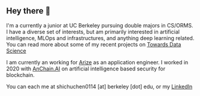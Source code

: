 ## Hey there 👋

I'm a currently a junior at UC Berkeley pursuing double majors in CS/ORMS. I have a diverse set of interests, but am primarily interested in artificial intelligence, MLOps and infrastructures, and anything deep learning related. You can read more about some of my recent projects on [Towards Data Science](https://medium.com/@shichuchen0114)

I am currently an working for [Arize](https://arize.com/) as an application engineer. I worked in 2020 with [AnChain.AI](https://www.anchain.ai/) on artificial intelligence based security for blockchain.

You can each me at shichuchen0114 [at] berkeley [dot] edu, or my [LinkedIn](https://www.linkedin.com/in/aschen0114/)
